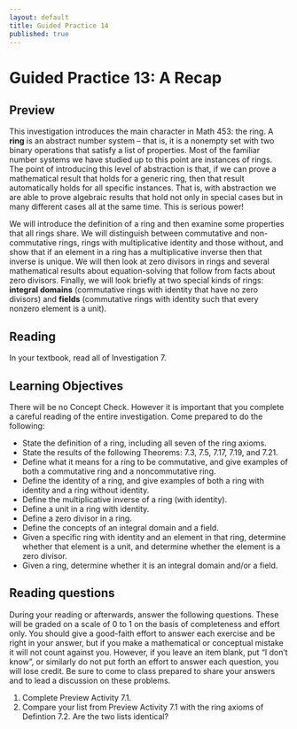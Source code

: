 ```yaml
---
layout: default
title: Guided Practice 14
published: true
---
```



# Guided Practice 13: A Recap

## Preview

This investigation introduces the main character in Math 453: the ring. A __ring__ is an abstract number system – that is, it is a nonempty set with two binary operations that satisfy a list of properties. Most of the familiar number systems we have studied up to this point are instances of rings. The point of introducing this level of abstraction is that, if we can prove a mathematical result that holds for a generic ring, then that result automatically holds for all specific instances. That is, with abstraction we are able to prove algebraic results that hold not only in special cases but in many different cases all at the same time. This is serious power!

We will introduce the definition of a ring and then examine some properties that all rings share. We will distinguish between commutative and non-commutative rings, rings with multiplicative identity and those without, and show that if an element in a ring has a multiplicative inverse then that inverse is unique. We will then look at zero divisors in rings and several mathematical results about equation-solving that follow from facts about zero divisors. Finally, we will look briefly at two special kinds of rings: __integral domains__ (commutative rings with identity that have no zero divisors) and __fields__ (commutative rings with identity such that every nonzero element is a unit).

## Reading

In your textbook, read all of Investigation 7.

## Learning Objectives 

There will be no Concept Check. However it is important that you complete a careful reading of the entire investigation. Come prepared to do the following:

+ State the definition of a ring, including all seven of the ring axioms.
+ State the results of the following Theorems: 7.3, 7.5, 7.17, 7.19, and 7.21.
+ Define what it means for a ring to be commutative, and give examples of both a commutative ring and a noncommutative ring.
+ Define the identity of a ring, and give examples of both a ring with identity and a ring without identity.
+ Define the multiplicative inverse of a ring (with identity).
+ Define a unit in a ring with identity.
+ Define a zero divisor in a ring.
+ Define the concepts of an integral domain and a field.
+ Given a specific ring with identity and an element in that ring, determine whether that element is a unit, and determine whether the element is a zero divisor.
+ Given a ring, determine whether it is an integral domain and/or a field.

## Reading questions

During your reading or afterwards, answer the following questions. These will be graded on a scale of 0 to 1 on the basis of completeness and effort only. You should give a good-faith effort to answer each exercise and be right in your answer, but if you make a mathematical or conceptual mistake it will not count against you. However, if you leave an item blank, put “I don’t know”, or similarly do not put forth an effort to answer each question, you will lose credit. Be sure to come to class prepared to share your answers and to lead a discussion on these problems.

1. Complete Preview Activity 7.1. 
2. Compare your list from Preview Activity 7.1 with the ring axioms of Defintion 7.2. Are the two lists identical?


